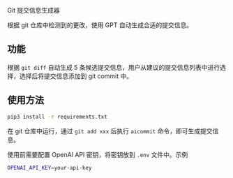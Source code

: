 Git 提交信息生成器

根据 git 仓库中检测到的更改，使用 GPT 自动生成合适的提交信息。

## 功能

根据 `git diff` 自动生成 5 条候选提交信息，用户从建议的提交信息列表中进行选择，选择后将提交信息添加到 git commit 中。



## 使用方法

```bash
pip3 install -r requirements.txt
```
在 git 仓库中运行，通过 `git add xxx` 后执行 `aicommit` 命令，即可生成提交信息。

使用前需要配置 OpenAI API 密钥，将密钥放到 `.env` 文件中。示例

```bash
OPENAI_API_KEY=your-api-key
```
